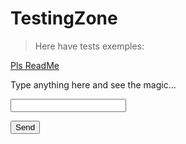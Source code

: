<script>
function inputstart() {
  var input = document.getElementById("Douglas");
  var textopramostrar = document.getElementById("hahahaha");
  textopramostrar.innerHTML = input.value;
  console.log("cu")
}
</script>

<h1>TestingZone</h1>

> Here have tests exemples:

<a href="Notes_lol.txt">Pls ReadMe</a>

<p id="hahahaha">Type anything here and see the magic...<p>

<input id="Douglas">

<button onclick="inputstart()">Send</button>
